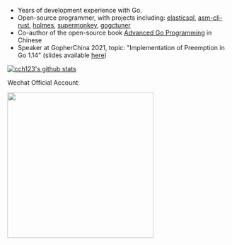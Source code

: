 * Years of development experience with Go.
* Open-source programmer, with projects including: [elasticsql](http://github.com/cch123/elasticsql), [asm-cli-rust](http://github.com/cch123/asm-cli-rust), [holmes](https://github.com/mosn/holmes), [supermonkey](http://github.com/cch123/supermonkey), [gogctuner](https://github.com/cch123/gogctuner)
* Co-author of the open-source book [Advanced Go Programming](https://github.com/chai2010/advanced-go-programming-book) in Chinese
* Speaker at GopherChina 2021, topic: "Implementation of Preemption in Go 1.14" (slides available [here](https://github.com/gopherchina/conference/blob/master/2021/2.2.3%20Go%E8%AF%AD%E8%A8%80%E7%9A%84%E6%8A%A2%E5%8D%A0%E5%BC%8F%E8%B0%83%E5%BA%A6.pdf))

[![cch123's github stats](https://github-readme-stats-git-masterrstaa-rickstaa.vercel.app/api?username=cch123)](https://github.com/cch123)


Wechat Official Account:

<img width="330px"  src="https://xargin.com/content/images/2021/05/wechat.png">
